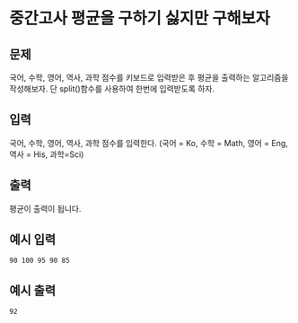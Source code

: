 
# 중간고사 평균을 구하기 싫지만 구해보자

## 문제
국어, 수학, 영어, 역사, 과학 점수를 키보드로 입력받은 후 평균을 출력하는 알고리즘을 작성해보자. 단 split()함수를 사용하여 한번에 입력받도록 하자.

## 입력
국어, 수학, 영어, 역사, 과학 점수를 입력한다. (국어 = Ko, 수학 = Math, 영어 = Eng, 역사 = His, 과학=Sci)

## 출력
평균이 출력이 됩니다.

## 예시 입력
```
90 100 95 90 85
```

## 예시 출력
```
92
```
